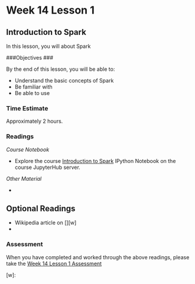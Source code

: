 # Week 14 Lesson 1 #

## Introduction to Spark ##

In this lesson, you will about Spark


###Objectives ###

By the end of this lesson, you will be able to:

- Understand the basic concepts of Spark
- Be familiar with 
- Be able to use 

### Time Estimate ###

Approximately 2 hours.

### Readings ####

_Course Notebook_

- Explore the course [Introduction to Spark][l1nb]
IPython Notebook on the course JupyterHub server.

_Other Material_

- 

## Optional Readings ##

- Wikipedia article on [][w]
-

### Assessment ###

When you have completed and worked through the above readings, please take the [Week 14 Lesson 1 Assessment][la]

[l1nb]: notebooks/intro2spark.ipynb
[la]: https://learn.illinois.edu/mod/quiz/

[w]: 